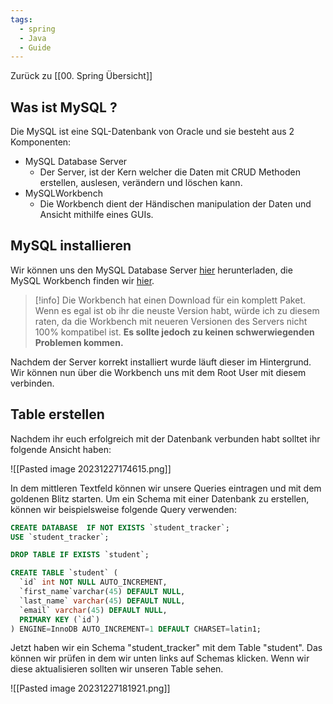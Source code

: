 ```yaml
---
tags:
  - spring
  - Java
  - Guide
---
```

Zurück zu [[00. Spring Übersicht]]

## Was ist MySQL ?
Die MySQL ist eine SQL-Datenbank von Oracle und sie besteht aus 2 Komponenten:
- MySQL Database Server
	- Der Server, ist der Kern welcher die Daten mit CRUD Methoden erstellen, auslesen, verändern und löschen kann.
- MySQLWorkbench 
	- Die Workbench dient der Händischen manipulation der Daten und Ansicht mithilfe eines GUIs.
## MySQL installieren

Wir können uns den MySQL Database Server [hier](https://dev.mysql.com/downloads/mysql) herunterladen, die MySQL Workbench finden wir [hier](https://dev.mysql.com/downloads/workbench/).

>[!info] 
>Die Workbench hat einen Download für ein komplett Paket.
>Wenn es egal ist ob ihr die neuste Version habt, würde ich zu diesem raten, da die Workbench mit neueren Versionen des Servers nicht 100% kompatibel ist.
> **Es sollte jedoch zu keinen schwerwiegenden Problemen kommen.**

Nachdem der Server korrekt installiert wurde läuft dieser im Hintergrund. Wir können nun über die Workbench uns mit dem Root User mit diesem verbinden.

## Table erstellen

Nachdem ihr euch erfolgreich mit der Datenbank verbunden habt solltet ihr folgende Ansicht haben:

![[Pasted image 20231227174615.png]]

In dem mittleren Textfeld können wir unsere Queries eintragen und mit dem goldenen Blitz starten. Um ein Schema mit einer Datenbank zu erstellen, können wir beispielsweise folgende Query verwenden:

```sql
CREATE DATABASE  IF NOT EXISTS `student_tracker`;
USE `student_tracker`;

DROP TABLE IF EXISTS `student`;

CREATE TABLE `student` (
  `id` int NOT NULL AUTO_INCREMENT,
  `first_name`varchar(45) DEFAULT NULL,
  `last_name` varchar(45) DEFAULT NULL,
  `email` varchar(45) DEFAULT NULL,
  PRIMARY KEY (`id`)
) ENGINE=InnoDB AUTO_INCREMENT=1 DEFAULT CHARSET=latin1;


```

Jetzt haben wir ein Schema "student_tracker" mit dem Table "student". Das können wir prüfen in dem wir unten links auf Schemas klicken. Wenn wir diese aktualisieren sollten wir unseren Table sehen.

![[Pasted image 20231227181921.png]]